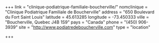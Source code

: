 +++
link = "clinique-podiatrique-familiale-boucherville/"
nomclinique = "Clinique Podiatrique Familiale de Boucherville"
address = "650 Boulevard du Fort Saint Louis"
latitude = 45.613285
longitude = -73.450333
ville = "Boucherville, Quebec J4B 1S9"
pays = "Canada"
phone = "(450) 906-3939"
site = "http://www.podiatredeboucherville.com"
type = "location"

+++
